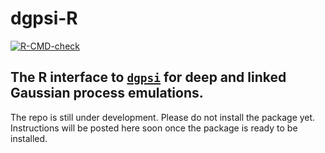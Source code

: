 # dgpsi-R
<!-- badges: start -->
  [![R-CMD-check](https://github.com/mingdeyu/dgpsi_R/actions/workflows/R-CMD-check.yaml/badge.svg)](https://github.com/mingdeyu/dgpsi-R/actions/workflows/R-CMD-check.yaml)
<!-- badges: end -->
  
## The R interface to [`dgpsi`](https://github.com/mingdeyu/DGP) for deep and linked Gaussian process emulations.

The repo is still under development. Please do not install the package yet. Instructions will be posted here soon once the package is ready to be installed. 
